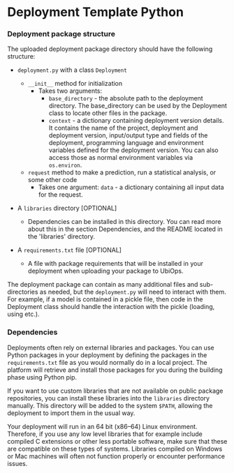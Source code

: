 # Deployment Template Python

### Deployment package structure
The uploaded deployment package directory should have the following structure:
* `deployment.py` with a class `Deployment`
    * `__init__` method for initialization
        * Takes two arguments:
            * `base_directory` - the absolute path to the deployment directory. The base_directory can be used by the
            Deployment class to locate other files in the package.
            * `context` - a dictionary containing deployment version details. It contains the name of the project,
              deployment and deployment version, input/output type and fields of the deployment, programming language
              and environment variables defined for the deployment version.
              You can also access those as normal environment variables via `os.environ`.
    * `request` method to make a prediction, run a statistical analysis, or some other code
        * Takes one argument: `data` - a dictionary containing all input data for the request.
        
* A `libraries` directory [OPTIONAL]
    * Dependencies can be installed in this directory. You can read more about this in the section Dependencies,
      and the README located in the 'libraries' directory.
    
* A `requirements.txt` file [OPTIONAL]
    * A file with package requirements that will be installed in your deployment when uploading your package to UbiOps.

The deployment package can contain as many additional files and sub-directories as needed, but the `deployment.py` will
need to interact with them. For example, if a model is contained in a pickle file, then code in the Deployment class
should handle the interaction with the pickle (loading, using etc.).


### Dependencies
Deployments often rely on external libraries and packages. You can use Python packages in your deployment by defining
the packages in the `requirements.txt` file as you would normally do in a local project. The platform will retrieve
and install those packages for you during the building phase using Python pip.

If you want to use custom libraries that are not available on public package repositories, you can install these
libraries into the `libraries` directory manually. This directory will be added to the system `$PATH`, allowing the
deployment to import them in the usual way.

Your deployment will run in an 64 bit (x86–64) Linux environment. Therefore, if you use any low level libraries that for
example include compiled C extensions or other less portable software, make sure that these are compatible on these
types of systems. Libraries compiled on Windows or Mac machines will often not function properly or encounter
performance issues.
